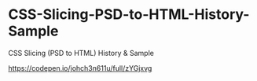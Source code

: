# CSS-Slicing-PSD-to-HTML-History-Sample
CSS Slicing (PSD to HTML) History &amp; Sample

https://codepen.io/johch3n611u/full/zYGjxvg

